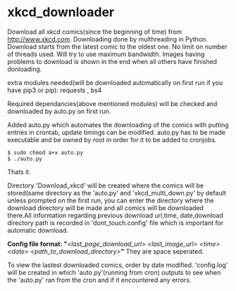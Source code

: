 # xkcd_downloader
Download all xkcd comics(since the beginning of time) from http://www.xkcd.com. Downloading done by multhreading in Python.
Download starts from the latest comic to the oldest one.
No limit on number of threads used. Will try to use maximum bandwidth. Images having problems to download is shown in the
end when all others have finished donloading.

extra modules needed(will be downloaded automatically on first run if you have pip3 or pip): requests , bs4

Required dependancies(above mentioned modules) will be checked and downloaded by auto.py on first run.

Added auto.py which automates the downloading of the comics with putting entries in crontab, update timings can be modified.
auto.py has to be made executable and be owned by root in order for it to be added to cronjobs.

```
$ sudo chmod a+x auto.py
$ ./auto.py
```

Thats it. 

Directory 'Download_xkcd' will be created where the comics will be stored(same directory as the 'auto.py' and
'xkcd_multi_down.py' by default unless prompted on the first run, you can enter the directory where the download 
directory will be made and all comics will be downloaded there.All information regarding previous download url,time,
date,download directory path is recorded in 'dont_touch.config' file which is important for automatic download.

**Config file format: "***\<last_page_download_url> \<last_image_url> \<time> \<date> \<path_to_download_directory>***"** They are space seperated.

To view the lastest downloaded comics, order by date modified.
'config.log' will be created in which 'auto.py'(running from cron) outputs to see when the 'auto.py' ran from the cron and 
if it encountered any errors.
